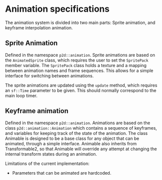 # Animation specifications
The animation system is divided into two main parts: Sprite animation, and keyframe interpolation animation.

## Sprite Animation
Defined in the namespace `p2d::animation`.
Sprite animations are based on the `AnimatedSprite` class, which requires the user to set the `SpritePack` member variable. The `SpritePack` class holds a texture and a mapping between animation names and frame sequences. This allows for a simple interface for switching between animations.

The sprite animations are updated using the `update` method, which requires an `sf::Time` parameter to be given. This should normally correspond to the main loop timer.
## Keyframe animation
Defined in the namespace `p2d::animation`. 
Animations are based on the class `p2d::animation::Animation` which contains a sequence of keyframes, and variables for keeping track of the state of the animation. The class Animable is designed to be a base class for any object that can be animated, through a simple interface. Animable also inherits from Transformable2, so that Animable will override any attempt at changing the internal transform states during an animation.

Limitations of the current implementation:
* Parameters that can be animated are hardcoded.